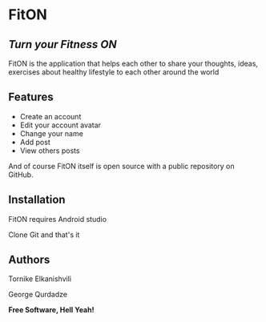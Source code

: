 # FitON
## _Turn your Fitness ON_



FitON is the application that helps each other to share your thoughts, ideas, exercises about healthy lifestyle to each other around the world

## Features

- Create an account
- Edit your account avatar
- Change your name
- Add post
- View others posts

And of course FitON itself is open source with a public repository
 on GitHub.

## Installation

FitON requires Android studio

Clone Git and that's it

## Authors

Tornike Elkanishvili

George Qurdadze

**Free Software, Hell Yeah!**


